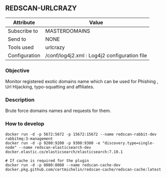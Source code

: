 ## REDSCAN-URLCRAZY

| Attribute     | Value                                        |
| ------------- | -------------------------------------------- |
| Subscribe to  |           MASTERDOMAINS                      |
| Send to       |                NONE                          |
| Tools used    |                urlcrazy                      |
| Configuration | /conf/log4j2.xml : Log4j2 configuration file |

### Objective

Monitor registered exotic domains name which can be used for Phishing , Url Hijacking, typo-squatting and affiliates.


### Description

Brute force domains names and requests for them.

### How to develop

```
docker run -d -p 5672:5672 -p 15672:15672 --name redscan-rabbit-dev rabbitmq:3-management
docker run -d -p 9200:9200 -p 9300:9300 -e "discovery.type=single-node" --name redscan-elasticsearch-dev docker.elastic.co/elasticsearch/elasticsearch:7.10.1

# If cache is required for the plugin
docker run -d -p 8080:8080 --name redscan-cache-dev docker.pkg.github.com/certmichelin/redscan-cache/redscan-cache:latest
```
